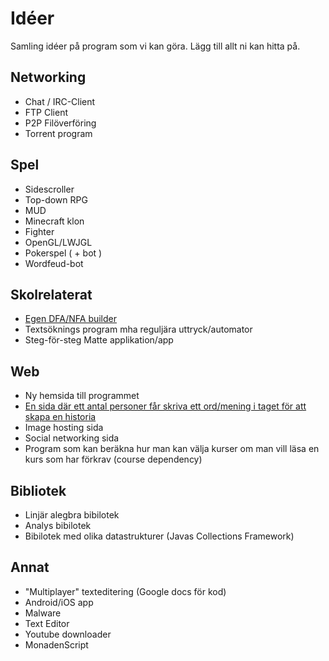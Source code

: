 
# Idéer

Samling idéer på program som vi kan göra. Lägg till allt ni kan hitta på.

## Networking
* Chat / IRC-Client
* FTP Client
* P2P Filöverföring
* Torrent program

## Spel
* Sidescroller
* Top-down RPG
* MUD
* Minecraft klon
* Fighter
* OpenGL/LWJGL
* Pokerspel ( + bot )
* Wordfeud-bot

## Skolrelaterat 
* [Egen DFA/NFA builder](https://github.com/Monaden/automatabuilder)
* Textsöknings program mha reguljära uttryck/automator
* Steg-för-steg Matte applikation/app

## Web
* Ny hemsida till programmet
* [En sida där ett antal personer får skriva ett ord/mening i taget för att skapa en historia](https://github.com/Monaden/Collaborastory)
* Image hosting sida
* Social networking sida
* Program som kan beräkna hur man kan välja kurser om man vill läsa en kurs som har förkrav (course dependency)

## Bibliotek
* Linjär alegbra bibilotek
* Analys bibilotek
* Bibilotek med olika datastrukturer (Javas Collections Framework)

## Annat
* "Multiplayer" texteditering (Google docs för kod)
* Android/iOS app
* Malware
* Text Editor
* Youtube downloader
* MonadenScript
